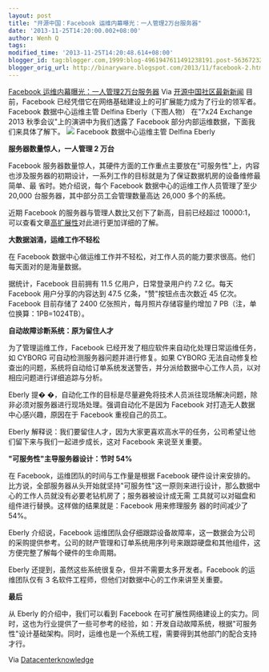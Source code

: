 ```yaml
---
layout: post
title: "开源中国：Facebook 运维内幕曝光：一人管理2万台服务器"
date: '2013-11-25T14:20:00.002+08:00'
author: Wenh Q
tags:
modified_time: '2013-11-25T14:20:48.614+08:00'
blogger_id: tag:blogger.com,1999:blog-4961947611491238191.post-5636723299898430988
blogger_orig_url: http://binaryware.blogspot.com/2013/11/facebook-2.html
---
```

[Facebook
运维内幕曝光：一人管理2万台服务器](http://www.oschina.net/news/46199/facebook-ops-staffer-manages-20000-servers)
Via [开源中国社区最新新闻](http://www.oschina.net/?from=rss)
目前，Facebook
已经凭借它在网络基础建设上的可扩展能力成为了行业的领军者。Facebook
数据中心运维主管 Delfina Eberly（下图人物） 在"7x24 Exchange 2013
秋季会议"上的演讲中为我们透露了 Facebook
部分内部运维数据，下面我们来具体了解下。
![](http://static.oschina.net/uploads/img/201311/23085307_Mey8.jpg)
Facebook 数据中心运维主管 Delfina Eberly

**服务器数量惊人，一人管理 2 万台**

Facebook
服务器数量惊人，其硬件方面的工作重点主要放在"可服务性"上，内容也涉及服务器的初期设计，一系列工作的目标就是为了保证数据机房的设备维修最简单、最
省时。她介绍说，每个 Facebook 数据中心的运维工作人员管理了至少 20,000
台服务器，其中部分员工会管理数量高达 26,000 多个的系统。

近期 Facebook 的服务器与管理人数比又创下了新高，目前已经超过
10000:1，可以查看文章[高扩展性](http://highscalability.com/blog/2013/11/19/we-finally-cracked-the-10k-problem-this-time-for-managing-se.html)对此进行更加详细的了解。


**大数据汹涌，运维工作不轻松**


在 Facebook
数据中心做运维工作并不轻松，对工作人员的能力要求很高。他们每天面对的是海量数据。


据统计，Facebook 目前拥有 11.5 亿用户，日常登录用户约 7.2 亿。每天
Facebook 用户分享的内容达到 47.5 亿条，"赞"按钮点击次数近 45
亿次。Facebook 目前存储了 2400 亿张照片，每月照片存储容量约增加 7
PB（注，单位换算：1PB=1024TB）。

**自动故障诊断系统：原为留住人才**

为了管理运维工作，Facebook
已经开发了相应软件来自动化处理日常运维任务，如 CYBORG
可自动检测服务器问题并进行修复。如果 CYBORG
无法自动修复检查出的问题，系统将自动给订单系统发送警告，并分派给数据中心工作人员，以对相应问题进行详细追踪与分析。


Eberly 提�
�，自动化工作的目标是尽量避免将技术人员派往现场解决问题，除非必须对服务器进行现场处理。强调自动化不是因为
Facebook 对打造无人数据中心感兴趣，原因在于 Facebook 重视自己的员工。

Eberly
解释说：我们要留住人才，因为大家更喜欢高水平的任务，公司希望让他们留下来与我们一起进步成长，这对
Facebook 来说至关重要。

**"可服务性"主导服务器设计：节时 54%**

在 Facebook，运维团队的时间与工作量是根据 Facebook
硬件设计来安排的。比方说，全部服务器从头开始就坚持"可服务性"这一原则来进行设计，那么数据中心的工作人员就没有必要老钻机房了；服务器被设计成无需
工具就可以对磁盘和组件进行替换。这样做的结果就是：Facebook 用来修理服务
器的时间减少了 54%。

Eberly 介绍说，Facebook
运维团队会仔细跟踪设备故障率，这一数据会为公司的采购提供参考。公司的财产管理和订单系统用序列号来跟踪硬盘和其他组件，这方便完整了解每个硬件的生命周期。


Eberly 还提到，虽然这些系统很复杂，但并不需要太多开发者。Facebook
的运维团队仅有 3 名软件工程师，但他们对数据中心的工作来讲至关重要。

**最后**

从 Eberly 的介绍中，我们可以看到 Facebook
在可扩展性网络建设上的实力。同时，这也为行业提供了一些可参考的经验，如：开发自动故障系统，根据"可服务性"设计基础架构。同时，运维也是一个系统工程，需要得到其他部门的配合支持才行。


Via
[Datacenterknowledge](http://www.datacenterknowledge.com/archi%20%20%20ves/2013/11/20/facebook-ops-staffer-manages-20000-servers/)
